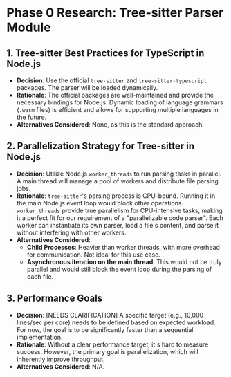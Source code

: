 # Phase 0 Research: Tree-sitter Parser Module

## 1. Tree-sitter Best Practices for TypeScript in Node.js

*   **Decision**: Use the official `tree-sitter` and `tree-sitter-typescript` packages. The parser will be loaded dynamically.
*   **Rationale**: The official packages are well-maintained and provide the necessary bindings for Node.js. Dynamic loading of language grammars (`.wasm` files) is efficient and allows for supporting multiple languages in the future.
*   **Alternatives Considered**: None, as this is the standard approach.

## 2. Parallelization Strategy for Tree-sitter in Node.js

*   **Decision**: Utilize Node.js `worker_threads` to run parsing tasks in parallel. A main thread will manage a pool of workers and distribute file parsing jobs.
*   **Rationale**: `tree-sitter`'s parsing process is CPU-bound. Running it in the main Node.js event loop would block other operations. `worker_threads` provide true parallelism for CPU-intensive tasks, making it a perfect fit for our requirement of a "parallelizable code parser". Each worker can instantiate its own parser, load a file's content, and parse it without interfering with other workers.
*   **Alternatives Considered**:
    *   **Child Processes**: Heavier than worker threads, with more overhead for communication. Not ideal for this use case.
    *   **Asynchronous iteration on the main thread**: This would not be truly parallel and would still block the event loop during the parsing of each file.

## 3. Performance Goals

*   **Decision**: [NEEDS CLARIFICATION] A specific target (e.g., 10,000 lines/sec per core) needs to be defined based on expected workload. For now, the goal is to be significantly faster than a sequential implementation.
*   **Rationale**: Without a clear performance target, it's hard to measure success. However, the primary goal is parallelization, which will inherently improve throughput.
*   **Alternatives Considered**: N/A.
